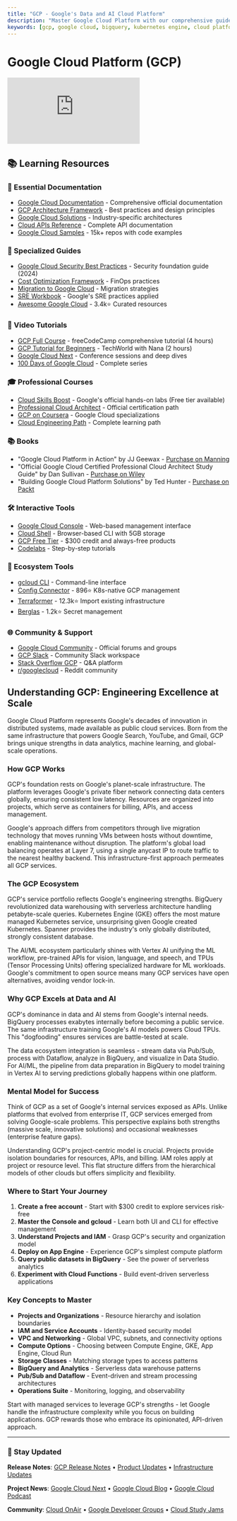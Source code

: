 ```yaml
---
title: "GCP - Google's Data and AI Cloud Platform"
description: "Master Google Cloud Platform with our comprehensive guide. Learn BigQuery, Kubernetes, and AI/ML services. Critical for data-focused platform engineering roles."
keywords: [gcp, google cloud, bigquery, kubernetes engine, cloud platform, data analytics, machine learning, cloud infrastructure, platform engineering, serverless, gcp certification, cloud native]
---
```


# Google Cloud Platform (GCP)

<GitHubButtons />

<div style={{position: 'relative', paddingBottom: '56.25%', height: 0, margin: '1.5rem 0'}}>
  <iframe
    style={{position: 'absolute', top: 0, left: 0, width: '100%', height: '100%'}}
    src="https://www.youtube.com/embed/v5F9fudm4hQ"
    title="GCP State of the Union 2025 - When Depth Beats Breadth"
    frameborder="0"
    allow="accelerometer; autoplay; clipboard-write; encrypted-media; gyroscope; picture-in-picture; web-share"
    allowfullscreen>
  </iframe>
</div>

## 📚 Learning Resources

### 📖 Essential Documentation
- [Google Cloud Documentation](https://cloud.google.com/docs) - Comprehensive official documentation
- [GCP Architecture Framework](https://cloud.google.com/architecture/framework) - Best practices and design principles
- [Google Cloud Solutions](https://cloud.google.com/solutions) - Industry-specific architectures
- [Cloud APIs Reference](https://cloud.google.com/apis/docs/overview) - Complete API documentation
- [Google Cloud Samples](https://github.com/GoogleCloudPlatform) - 15k+ repos with code examples

### 📝 Specialized Guides
- [Google Cloud Security Best Practices](https://cloud.google.com/security/best-practices) - Security foundation guide (2024)
- [Cost Optimization Framework](https://cloud.google.com/architecture/framework/cost-optimization) - FinOps practices
- [Migration to Google Cloud](https://cloud.google.com/architecture/migration-to-gcp-getting-started) - Migration strategies
- [SRE Workbook](https://sre.google/workbook/table-of-contents/) - Google's SRE practices applied
- [Awesome Google Cloud](https://github.com/GoogleCloudPlatform/awesome-google-cloud) - 3.4k⭐ Curated resources

### 🎥 Video Tutorials
- [GCP Full Course](https://www.youtube.com/watch?v=jpno8FSqpc8) - freeCodeCamp comprehensive tutorial (4 hours)
- [GCP Tutorial for Beginners](https://www.youtube.com/watch?v=IUU6OR8yHCc) - TechWorld with Nana (2 hours)
- [Google Cloud Next](https://www.youtube.com/c/GoogleCloudTech) - Conference sessions and deep dives
- [100 Days of Google Cloud](https://www.youtube.com/playlist?list=PLIivdWyY5sqKh1gDR0WpP9iIOY00IE0xL) - Complete series

### 🎓 Professional Courses
- [Cloud Skills Boost](https://www.cloudskillsboost.google/) - Google's official hands-on labs (Free tier available)
- [Professional Cloud Architect](https://cloud.google.com/certification/cloud-architect) - Official certification path
- [GCP on Coursera](https://www.coursera.org/googlecloud) - Google Cloud specializations
- [Cloud Engineering Path](https://cloud.google.com/training/cloud-infrastructure) - Complete learning path

### 📚 Books
- "Google Cloud Platform in Action" by JJ Geewax - [Purchase on Manning](https://www.manning.com/books/google-cloud-platform-in-action)
- "Official Google Cloud Certified Professional Cloud Architect Study Guide" by Dan Sullivan - [Purchase on Wiley](https://www.wiley.com/en-us/Official+Google+Cloud+Certified+Professional+Cloud+Architect+Study+Guide%2C+2nd+Edition-p-9781119871057)
- "Building Google Cloud Platform Solutions" by Ted Hunter - [Purchase on Packt](https://www.packtpub.com/product/building-google-cloud-platform-solutions/9781838647438)

### 🛠️ Interactive Tools
- [Google Cloud Console](https://console.cloud.google.com/) - Web-based management interface
- [Cloud Shell](https://cloud.google.com/shell) - Browser-based CLI with 5GB storage
- [GCP Free Tier](https://cloud.google.com/free) - $300 credit and always-free products
- [Codelabs](https://codelabs.developers.google.com/cloud) - Step-by-step tutorials

### 🚀 Ecosystem Tools
- [gcloud CLI](https://cloud.google.com/sdk/gcloud) - Command-line interface
- [Config Connector](https://github.com/GoogleCloudPlatform/k8s-config-connector) - 896⭐ K8s-native GCP management
- [Terraformer](https://github.com/GoogleCloudPlatform/terraformer) - 12.3k⭐ Import existing infrastructure
- [Berglas](https://github.com/GoogleCloudPlatform/berglas) - 1.2k⭐ Secret management

### 🌐 Community & Support
- [Google Cloud Community](https://cloud.google.com/community) - Official forums and groups
- [GCP Slack](https://googlecloud-community.slack.com/) - Community Slack workspace
- [Stack Overflow GCP](https://stackoverflow.com/questions/tagged/google-cloud-platform) - Q&A platform
- [r/googlecloud](https://www.reddit.com/r/googlecloud/) - Reddit community

## Understanding GCP: Engineering Excellence at Scale

Google Cloud Platform represents Google's decades of innovation in distributed systems, made available as public cloud services. Born from the same infrastructure that powers Google Search, YouTube, and Gmail, GCP brings unique strengths in data analytics, machine learning, and global-scale operations.

### How GCP Works

GCP's foundation rests on Google's planet-scale infrastructure. The platform leverages Google's private fiber network connecting data centers globally, ensuring consistent low latency. Resources are organized into projects, which serve as containers for billing, APIs, and access management.

Google's approach differs from competitors through live migration technology that moves running VMs between hosts without downtime, enabling maintenance without disruption. The platform's global load balancing operates at Layer 7, using a single anycast IP to route traffic to the nearest healthy backend. This infrastructure-first approach permeates all GCP services.

### The GCP Ecosystem

GCP's service portfolio reflects Google's engineering strengths. BigQuery revolutionized data warehousing with serverless architecture handling petabyte-scale queries. Kubernetes Engine (GKE) offers the most mature managed Kubernetes service, unsurprising given Google created Kubernetes. Spanner provides the industry's only globally distributed, strongly consistent database.

The AI/ML ecosystem particularly shines with Vertex AI unifying the ML workflow, pre-trained APIs for vision, language, and speech, and TPUs (Tensor Processing Units) offering specialized hardware for ML workloads. Google's commitment to open source means many GCP services have open alternatives, avoiding vendor lock-in.

### Why GCP Excels at Data and AI

GCP's dominance in data and AI stems from Google's internal needs. BigQuery processes exabytes internally before becoming a public service. The same infrastructure training Google's AI models powers Cloud TPUs. This "dogfooding" ensures services are battle-tested at scale.

The data ecosystem integration is seamless - stream data via Pub/Sub, process with Dataflow, analyze in BigQuery, and visualize in Data Studio. For AI/ML, the pipeline from data preparation in BigQuery to model training in Vertex AI to serving predictions globally happens within one platform.

### Mental Model for Success

Think of GCP as a set of Google's internal services exposed as APIs. Unlike platforms that evolved from enterprise IT, GCP services emerged from solving Google-scale problems. This perspective explains both strengths (massive scale, innovative solutions) and occasional weaknesses (enterprise feature gaps).

Understanding GCP's project-centric model is crucial. Projects provide isolation boundaries for resources, APIs, and billing. IAM roles apply at project or resource level. This flat structure differs from the hierarchical models of other clouds but offers simplicity and flexibility.

### Where to Start Your Journey

1. **Create a free account** - Start with $300 credit to explore services risk-free
2. **Master the Console and gcloud** - Learn both UI and CLI for effective management
3. **Understand Projects and IAM** - Grasp GCP's security and organization model
4. **Deploy on App Engine** - Experience GCP's simplest compute platform
5. **Query public datasets in BigQuery** - See the power of serverless analytics
6. **Experiment with Cloud Functions** - Build event-driven serverless applications

### Key Concepts to Master

- **Projects and Organizations** - Resource hierarchy and isolation boundaries
- **IAM and Service Accounts** - Identity-based security model
- **VPC and Networking** - Global VPC, subnets, and connectivity options
- **Compute Options** - Choosing between Compute Engine, GKE, App Engine, Cloud Run
- **Storage Classes** - Matching storage types to access patterns
- **BigQuery and Analytics** - Serverless data warehouse patterns
- **Pub/Sub and Dataflow** - Event-driven and stream processing architectures
- **Operations Suite** - Monitoring, logging, and observability

Start with managed services to leverage GCP's strengths - let Google handle the infrastructure complexity while you focus on building applications. GCP rewards those who embrace its opinionated, API-driven approach.

---

### 📡 Stay Updated

**Release Notes**: [GCP Release Notes](https://cloud.google.com/release-notes) • [Product Updates](https://cloud.google.com/blog/products) • [Infrastructure Updates](https://cloud.google.com/blog/topics/infrastructure)

**Project News**: [Google Cloud Next](https://cloud.withgoogle.com/next) • [Google Cloud Blog](https://cloud.google.com/blog) • [Google Cloud Podcast](https://gcppodcast.com/)

**Community**: [Cloud OnAir](https://cloudonair.withgoogle.com/) • [Google Developer Groups](https://developers.google.com/community/gdg) • [Cloud Study Jams](https://events.withgoogle.com/cloud-study-jams/)